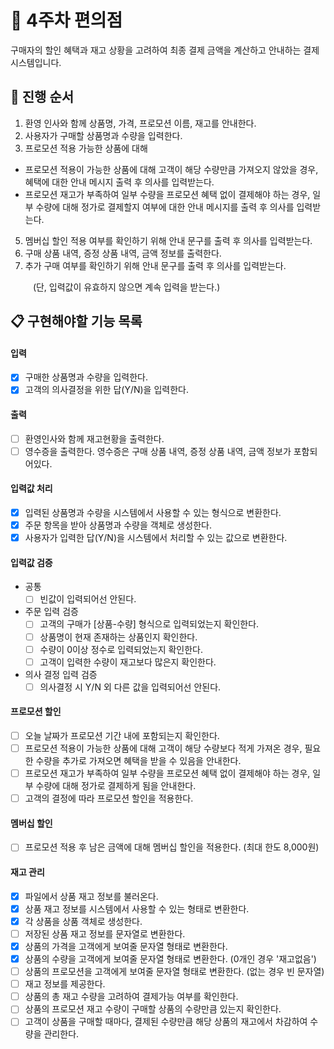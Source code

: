 # 🏪 4주차 편의점

구매자의 할인 혜택과 재고 상황을 고려하여 최종 결제 금액을 계산하고 안내하는 결제 시스템입니다.

## 🔄 **진행 순서**

1. 환영 인사와 함께 상품명, 가격, 프로모션 이름, 재고를 안내한다.
2. 사용자가 구매할 상품명과 수량을 입력한다.
3. 프로모션 적용 가능한 상품에 대해

- 프로모션 적용이 가능한 상품에 대해 고객이 해당 수량만큼 가져오지 않았을 경우, 혜택에 대한 안내 메시지 출력 후 의사를 입력받는다.
- 프로모션 재고가 부족하여 일부 수량을 프로모션 혜택 없이 결제해야 하는 경우, 일부 수량에 대해 정가로 결제할지 여부에 대한 안내 메시지를 출력 후 의사를 입력받는다.

5. 멤버십 할인 적용 여부를 확인하기 위해 안내 문구를 출력 후 의사를 입력받는다.
6. 구매 상품 내역, 증정 상품 내역, 금액 정보를 출력한다.
7. 추가 구매 여부를 확인하기 위해 안내 문구를 출력 후 의사를 입력받는다.

&emsp; &emsp; (단, 입력값이 유효하지 않으면 계속 입력을 받는다.)

## 📋 구현해야할 기능 목록

#### 입력

- [x] 구매한 상품명과 수량을 입력한다.
- [x] 고객의 의사결정을 위한 답(Y/N)을 입력한다.

#### 출력

- [ ] 환영인사와 함께 재고현황을 출력한다.
- [ ] 영수증을 출력한다. 영수증은 구매 상품 내역, 증정 상품 내역, 금액 정보가 포함되어있다.

#### 입력값 처리

- [x] 입력된 상품명과 수량을 시스템에서 사용할 수 있는 형식으로 변환한다.
- [x] 주문 항목을 받아 상품명과 수량을 객체로 생성한다.
- [x] 사용자가 입력한 답(Y/N)을 시스템에서 처리할 수 있는 값으로 변환한다.

#### 입력값 검증

- 공통
  - [ ] 빈값이 입력되어선 안된다.
- 주문 입력 검증
  - [ ] 고객의 구매가 [상품-수량] 형식으로 입력되었는지 확인한다.
  - [ ] 상품명이 현재 존재하는 상품인지 확인한다.
  - [ ] 수량이 0이상 정수로 입력되었는지 확인한다.
  - [ ] 고객이 입력한 수량이 재고보다 많은지 확인한다.
- 의사 결정 입력 검증
  - [ ] 의사결정 시 Y/N 외 다른 값을 입력되어선 안된다.

#### 프로모션 할인

- [ ] 오늘 날짜가 프로모션 기간 내에 포함되는지 확인한다.
- [ ] 프로모션 적용이 가능한 상품에 대해 고객이 해당 수량보다 적게 가져온 경우, 필요한 수량을 추가로 가져오면 혜택을 받을 수 있음을 안내한다.
- [ ] 프로모션 재고가 부족하여 일부 수량을 프로모션 혜택 없이 결제해야 하는 경우, 일부 수량에 대해 정가로 결제하게 됨을 안내한다.
- [ ] 고객의 결정에 따라 프로모션 할인을 적용한다.

#### 멤버십 할인

- [ ] 프로모션 적용 후 남은 금액에 대해 멤버십 할인을 적용한다. (최대 한도 8,000원)

#### 재고 관리

- [x] 파일에서 상품 재고 정보를 불러온다.
- [x] 상품 재고 정보를 시스템에서 사용할 수 있는 형태로 변환한다.
- [x] 각 상품을 상품 객체로 생성한다.
- [ ] 저장된 상품 재고 정보를 문자열로 변환한다.
- [x] 상품의 가격을 고객에게 보여줄 문자열 형태로 변환한다.
- [x] 상품의 수량을 고객에게 보여줄 문자열 형태로 변환한다. (0개인 경우 '재고없음')
- [ ] 상품의 프로모션을 고객에게 보여줄 문자열 형태로 변환한다. (없는 경우 빈 문자열)
- [ ] 재고 정보를 제공한다.
- [ ] 상품의 총 재고 수량을 고려하여 결제가능 여부를 확인한다.
- [ ] 상품의 프로모션 재고 수량이 구매할 상품의 수량만큼 있는지 확인한다.
- [ ] 고객이 상품을 구매할 때마다, 결제된 수량만큼 해당 상품의 재고에서 차감하여 수량을 관리한다.
